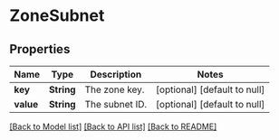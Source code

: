 # ZoneSubnet
## Properties

| Name | Type | Description | Notes |
|------------ | ------------- | ------------- | -------------|
| **key** | **String** | The zone key. | [optional] [default to null] |
| **value** | **String** | The subnet ID. | [optional] [default to null] |

[[Back to Model list]](../README.md#documentation-for-models) [[Back to API list]](../README.md#documentation-for-api-endpoints) [[Back to README]](../README.md)


